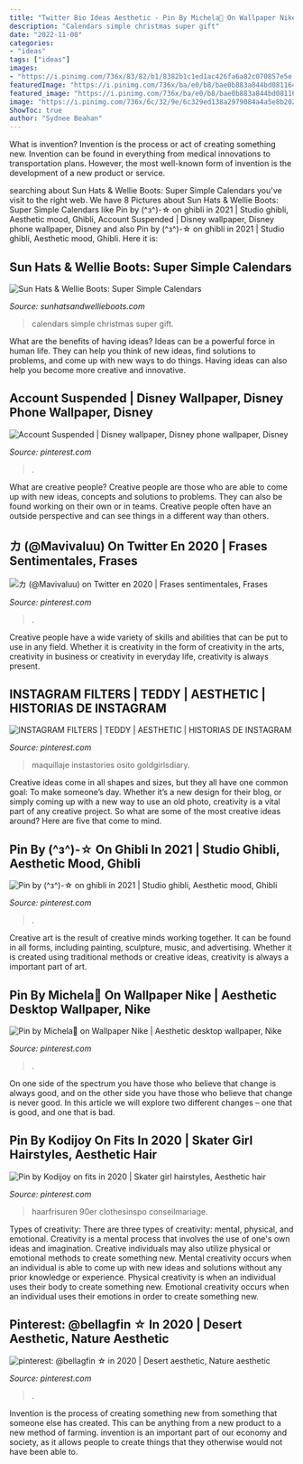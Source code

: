 ```yaml
---
title: "Twitter Bio Ideas Aesthetic - Pin By Michela🌙 On Wallpaper Nike"
description: "Calendars simple christmas super gift"
date: "2022-11-08"
categories:
- "ideas"
tags: ["ideas"]
images:
- "https://i.pinimg.com/736x/83/82/b1/8382b1c1ed1ac426fa6a82c070857e5e.jpg"
featuredImage: "https://i.pinimg.com/736x/ba/e0/b8/bae0b883a844bd081164a3c86a4535b5.jpg"
featured_image: "https://i.pinimg.com/736x/ba/e0/b8/bae0b883a844bd081164a3c86a4535b5.jpg"
image: "https://i.pinimg.com/736x/6c/32/9e/6c329ed138a2979084a4a5e8b20283ca.jpg"
ShowToc: true
author: "Sydnee Beahan"
---
```



What is invention?
Invention is the process or act of creating something new. Invention can be found in everything from medical innovations to transportation plans. However, the most well-known form of invention is the development of a new product or service.

	

		
searching about Sun Hats &amp; Wellie Boots: Super Simple Calendars you've visit to the right web. We have 8 Pictures about Sun Hats &amp; Wellie Boots: Super Simple Calendars like Pin by (^з^)-☆ on ghibli in 2021 | Studio ghibli, Aesthetic mood, Ghibli, Account Suspended | Disney wallpaper, Disney phone wallpaper, Disney and also Pin by (^з^)-☆ on ghibli in 2021 | Studio ghibli, Aesthetic mood, Ghibli. Here it is:
		
    
## Sun Hats &amp; Wellie Boots: Super Simple Calendars

<img loading=lazy src="https://4.bp.blogspot.com/-J8k5mzcta4c/ULSYGE6XdII/AAAAAAAAH4k/lvUVBON46Ew/s640/calender4.jpg" onerror="this.onerror=null;this.src='https://tse2.mm.bing.net/th?id=OIP.Lb0i9ZWKhDS20O2ZEBaEpgAAAA&amp;pid=15.1';" alt="Sun Hats &amp; Wellie Boots: Super Simple Calendars">

_Source: sunhatsandwellieboots.com_

>calendars simple christmas super gift. 

	

What are the benefits of having ideas?
Ideas can be a powerful force in human life. They can help you think of new ideas, find solutions to problems, and come up with new ways to do things. Having ideas can also help you become more creative and innovative.

    
## Account Suspended | Disney Wallpaper, Disney Phone Wallpaper, Disney

<img loading=lazy src="https://i.pinimg.com/736x/ba/e0/b8/bae0b883a844bd081164a3c86a4535b5.jpg" onerror="this.onerror=null;this.src='https://tse3.mm.bing.net/th?id=OIP.8qs3GH1QcBu_gLwWiAz9OgHaMH&amp;pid=15.1';" alt="Account Suspended | Disney wallpaper, Disney phone wallpaper, Disney">

_Source: pinterest.com_

>. 

	

What are creative people?
Creative people are those who are able to come up with new ideas, concepts and solutions to problems. They can also be found working on their own or in teams. Creative people often have an outside perspective and can see things in a different way than others.

    
## カ (@Mavivaluu) On Twitter En 2020 | Frases Sentimentales, Frases

<img loading=lazy src="https://i.pinimg.com/736x/9b/68/41/9b6841e591c9d171a61b5acf749720a0.jpg" onerror="this.onerror=null;this.src='https://tse2.mm.bing.net/th?id=OIP.UhRWPURu0YHv7wUlMxKDLgHaNK&amp;pid=15.1';" alt="カ (@Mavivaluu) on Twitter en 2020 | Frases sentimentales, Frases">

_Source: pinterest.com_

>. 

	

Creative people have a wide variety of skills and abilities that can be put to use in any field. Whether it is creativity in the form of creativity in the arts, creativity in business or creativity in everyday life, creativity is always present.

    
## INSTAGRAM FILTERS | TEDDY | AESTHETIC | HISTORIAS DE INSTAGRAM

<img loading=lazy src="https://i.pinimg.com/736x/3c/f5/1e/3cf51ef1a00650b98283264bbbca6427.jpg" onerror="this.onerror=null;this.src='https://tse2.mm.bing.net/th?id=OIP.VG1jxlQH8E98OILusIwRhgHaNK&amp;pid=15.1';" alt="INSTAGRAM FILTERS | TEDDY | AESTHETIC | HISTORIAS DE INSTAGRAM">

_Source: pinterest.com_

>maquillaje instastories osito goldgirlsdiary. 

	

Creative ideas come in all shapes and sizes, but they all have one common goal: To make someone’s day. Whether it’s a new design for their blog, or simply coming up with a new way to use an old photo, creativity is a vital part of any creative project. So what are some of the most creative ideas around? Here are five that come to mind.

    
## Pin By (^з^)-☆ On Ghibli In 2021 | Studio Ghibli, Aesthetic Mood, Ghibli

<img loading=lazy src="https://i.pinimg.com/736x/6c/32/9e/6c329ed138a2979084a4a5e8b20283ca.jpg" onerror="this.onerror=null;this.src='https://tse3.mm.bing.net/th?id=OIP.7qQDVu90WPxSqbeztuYRfgHaHZ&amp;pid=15.1';" alt="Pin by (^з^)-☆ on ghibli in 2021 | Studio ghibli, Aesthetic mood, Ghibli">

_Source: pinterest.com_

>. 

	

Creative art is the result of creative minds working together. It can be found in all forms, including painting, sculpture, music, and advertising. Whether it is created using traditional methods or creative ideas, creativity is always a important part of art.

    
## Pin By Michela🌙 On Wallpaper Nike | Aesthetic Desktop Wallpaper, Nike

<img loading=lazy src="https://i.pinimg.com/736x/1b/3e/1d/1b3e1d6bef83a1006e9ae1b0de60927f--nike.jpg" onerror="this.onerror=null;this.src='https://tse4.mm.bing.net/th?id=OIP.-p78au3rlOsmfKuTkn0alQHaLH&amp;pid=15.1';" alt="Pin by Michela🌙 on Wallpaper Nike | Aesthetic desktop wallpaper, Nike">

_Source: pinterest.com_

>. 

	

On one side of the spectrum you have those who believe that change is always good, and on the other side you have those who believe that change is never good. In this article we will explore two different changes – one that is good, and one that is bad.

    
## Pin By Kodijoy On Fits In 2020 | Skater Girl Hairstyles, Aesthetic Hair

<img loading=lazy src="https://i.pinimg.com/736x/ef/1d/12/ef1d12c508581f292b8fb418b12353b2.jpg" onerror="this.onerror=null;this.src='https://tse2.mm.bing.net/th?id=OIP.z_dnmgNGsmOAddbNHXDM0AHaNK&amp;pid=15.1';" alt="Pin by Kodijoy on fits in 2020 | Skater girl hairstyles, Aesthetic hair">

_Source: pinterest.com_

>haarfrisuren 90er clothesinspo conseilmariage. 

	

Types of creativity: There are three types of creativity: mental, physical, and emotional.
Creativity is a mental process that involves the use of one's own ideas and imagination. Creative individuals may also utilize physical or emotional methods to create something new. Mental creativity occurs when an individual is able to come up with new ideas and solutions without any prior knowledge or experience. Physical creativity is when an individual uses their body to create something new. Emotional creativity occurs when an individual uses their emotions in order to create something new.

    
## Pinterest: @bellagfin ☆ In 2020 | Desert Aesthetic, Nature Aesthetic

<img loading=lazy src="https://i.pinimg.com/736x/83/82/b1/8382b1c1ed1ac426fa6a82c070857e5e.jpg" onerror="this.onerror=null;this.src='https://tse2.mm.bing.net/th?id=OIP.kBx8XnW9A-ORjc0R6pTF8AHaI2&amp;pid=15.1';" alt="pinterest: @bellagfin ☆ in 2020 | Desert aesthetic, Nature aesthetic">

_Source: pinterest.com_

>. 

	

Invention is the process of creating something new from something that someone else has created. This can be anything from a new product to a new method of farming. invention is an important part of our economy and society, as it allows people to create things that they otherwise would not have been able to.

